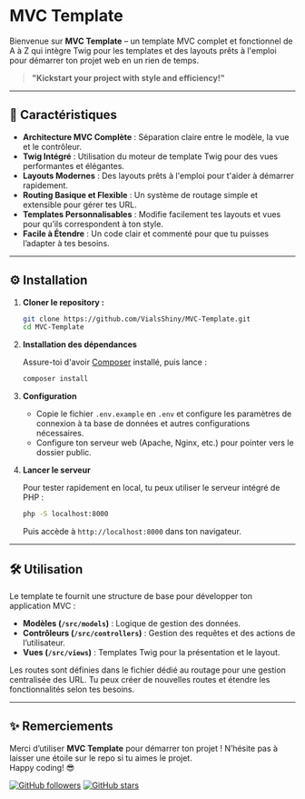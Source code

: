 # MVC Template

Bienvenue sur **MVC Template** – un template MVC complet et fonctionnel de A à Z qui intègre Twig pour les templates et des layouts prêts à l'emploi pour démarrer ton projet web en un rien de temps.

> **"Kickstart your project with style and efficiency!"**

---

## 🚀 Caractéristiques

- **Architecture MVC Complète** : Séparation claire entre le modèle, la vue et le contrôleur.
- **Twig Intégré** : Utilisation du moteur de template Twig pour des vues performantes et élégantes.
- **Layouts Modernes** : Des layouts prêts à l'emploi pour t'aider à démarrer rapidement.
- **Routing Basique et Flexible** : Un système de routage simple et extensible pour gérer tes URL.
- **Templates Personnalisables** : Modifie facilement tes layouts et vues pour qu’ils correspondent à ton style.
- **Facile à Étendre** : Un code clair et commenté pour que tu puisses l’adapter à tes besoins.

---

## ⚙️ Installation

1. **Cloner le repository :**

   ```bash
   git clone https://github.com/VialsShiny/MVC-Template.git
   cd MVC-Template
   ```

2. **Installation des dépendances**

   Assure-toi d'avoir [Composer](https://getcomposer.org/) installé, puis lance :

   ```bash
   composer install
   ```

3. **Configuration**

   - Copie le fichier `.env.example` en `.env` et configure les paramètres de connexion à ta base de données et autres configurations nécessaires.
   - Configure ton serveur web (Apache, Nginx, etc.) pour pointer vers le dossier public.

4. **Lancer le serveur**

   Pour tester rapidement en local, tu peux utiliser le serveur intégré de PHP :

   ```bash
   php -S localhost:8000
   ```

   Puis accède à `http://localhost:8000` dans ton navigateur.

---

## 🛠 Utilisation

Le template te fournit une structure de base pour développer ton application MVC :

- **Modèles (`/src/models`)** : Logique de gestion des données.
- **Contrôleurs (`/src/controllers`)** : Gestion des requêtes et des actions de l’utilisateur.
- **Vues (`/src/views`)** : Templates Twig pour la présentation et le layout.

Les routes sont définies dans le fichier dédié au routage pour une gestion centralisée des URL. Tu peux créer de nouvelles routes et étendre les fonctionnalités selon tes besoins.

---

## ✨ Remerciements

Merci d’utiliser **MVC Template** pour démarrer ton projet ! N’hésite pas à laisser une étoile sur le repo si tu aimes le projet.  
Happy coding! 😎

[![GitHub followers](https://img.shields.io/github/followers/VialsShiny?style=social)](https://github.com/VialsShiny)
[![GitHub stars](https://img.shields.io/github/stars/VialsShiny/MVC-Template?style=social)](https://github.com/VialsShiny/MVC-Template)

